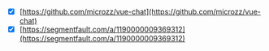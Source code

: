 - [x] [https://github.com/microzz/vue-chat](https://github.com/microzz/vue-chat)
- [x] [https://segmentfault.com/a/1190000009369312](https://segmentfault.com/a/1190000009369312)